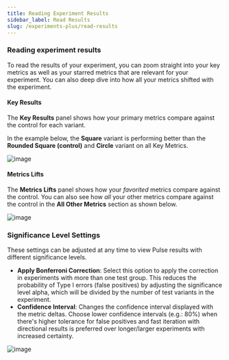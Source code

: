 ```yaml
---
title: Reading Experiment Results
sidebar_label: Read Results
slug: /experiments-plus/read-results
---
```



### Reading experiment results

To read the results of your experiment, you can zoom straight into your key metrics as well as your starred metrics that are relevant for your experiment. 
You can also deep dive into how all your metrics shifted with the experiment.   

#### Key Results
The **Key Results** panel shows how your primary metrics compare against the control for each variant.

In the example below, the **Square** variant is performing better than the **Rounded Square (control)** and **Circle** variant on all Key Metrics. 
   
![image](https://user-images.githubusercontent.com/1315028/148863280-3e7baf63-e184-466b-a0c2-8828e0f706df.png)


#### Metrics Lifts
The **Metrics Lifts** panel shows how your *favorited* metrics compare against the control. You can also see how *all* your other metrics compare against the control in the **All Other Metrics** section as shown below.
 

![image](https://user-images.githubusercontent.com/1315028/148863304-7fed87d0-b9e5-43de-84b3-b70cc08c2d62.png)

### Significance Level Settings

These settings can be adjusted at any time to view Pulse results with different significance levels.  

* **Apply Bonferroni Correction**: Select this option to apply the correction in experiments with more than one test group. This reduces the probability of Type I errors (false positives) by adjusting the significance level alpha, which will be divided by the number of test variants in the experiment.
* **Confidence Interval**: Changes the confidence interval displayed with the metric deltas.  Choose lower confidence intervals (e.g.: 80%) when there's higher tolerance for false positives and fast iteration with directional results is preferred over longer/larger experiments with increased certainty.


![image](https://user-images.githubusercontent.com/90343952/149221247-f78d382d-49e1-4a52-bcb5-02e8ad2121d8.png)


   

